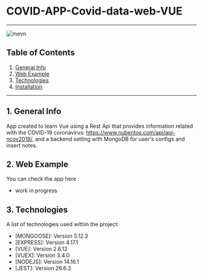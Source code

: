 # COVID-APP-Covid-data-web-VUE

---

![mevn](https://user-images.githubusercontent.com/65297719/114393940-eb4ea200-9b9a-11eb-85de-4b0a083a20dd.png)

## Table of Contents

1. [General Info](#general-info)
2. [Web Example](#web-example)
3. [Technologies](#technologies)
4. [Installation](#installation)

---

## 1. General Info

App created to learn Vue using a Rest Api that provides information related with
the COVID-19 coronavirus: https://www.nubentos.com/api/api-ncov2019/, and a
backend setting with MongoDB for user's configs and insert notes.

## 2. Web Example

You can check the app here :

- work in progress

## 3. Technologies

A list of technologies used within the project:

- [MONGOOSE]: Version 5.12.3
- [EXPRESS]: Version 4.17.1
- [VUE]: Version 2.6.12
- [VUEX]: Version 3.4.0
- [NODEJS]: Version 14.16.1
- [JEST]: Version 26.6.3
